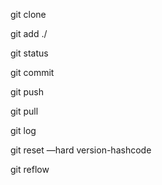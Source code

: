 git clone

git add ./

git status

git commit

git push

git pull

git log

git reset —hard version-hashcode

git reflow